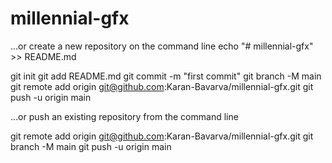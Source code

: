# millennial-gfx

…or create a new repository on the command line
echo "# millennial-gfx" >> README.md

git init
git add README.md
git commit -m "first commit"
git branch -M main
git remote add origin git@github.com:Karan-Bavarva/millennial-gfx.git
git push -u origin main

…or push an existing repository from the command line

git remote add origin git@github.com:Karan-Bavarva/millennial-gfx.git
git branch -M main
git push -u origin main